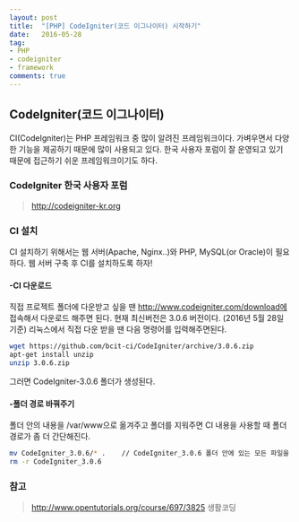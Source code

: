 ```yaml
---
layout: post
title:  "[PHP] CodeIgniter(코드 이그나이터) 시작하기"
date:   2016-05-28
tag:
- PHP
- codeigniter
- framework
comments: true
---
```


## CodeIgniter(코드 이그나이터)

CI(CodeIgniter)는 PHP 프레임워크 중 많이 알려진 프레임워크이다.
가벼우면서 다양한 기능을 제공하기 때문에 많이 사용되고 있다.
한국 사용자 포럼이 잘 운영되고 있기 때문에 접근하기 쉬운 프레임워크이기도 하다.

### CodeIgniter 한국 사용자 포럼
> http://codeigniter-kr.org


### CI 설치 
CI 설치하기 위해서는 웹 서버(Apache, Nginx..)와 PHP, MySQL(or Oracle)이 필요하다.
웹 서버 구축 후 CI를 설치하도록 하자!

#### -CI 다운로드
직접 프로젝트 폴더에 다운받고 싶을 땐 http://www.codeigniter.com/download에 접속해서 다운로드 해주면 된다.
현재 최신버전은 3.0.6 버전이다. (2016년 5월 28일 기준)
리눅스에서 직접 다운 받을 땐 다음 명령어를 입력해주면된다.

```bash
wget https://github.com/bcit-ci/CodeIgniter/archive/3.0.6.zip
apt-get install unzip
unzip 3.0.6.zip
```

그러면 CodeIgniter-3.0.6 폴더가 생성된다.

#### -폴더 경로 바꿔주기
폴더 안의 내용을 /var/www으로 옮겨주고 폴더를 지워주면 CI 내용을 사용할 때 폴더경로가 좀 더 간단해진다.
```bash
mv CodeIgniter_3.0.6/* .	// CodeIgniter_3.0.6 폴더 안에 있는 모든 파일을 현재 디렉토리로 옮긴다.
rm -r CodeIgniter_3.0.6
```

### 참고
> http://www.opentutorials.org/course/697/3825 생활코딩


